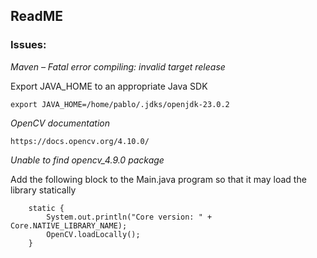 ## ReadME

### Issues:

*Maven – Fatal error compiling: invalid target release*

Export JAVA_HOME to an appropriate Java SDK
```
export JAVA_HOME=/home/pablo/.jdks/openjdk-23.0.2
```

*OpenCV documentation*

```commandline
https://docs.opencv.org/4.10.0/
```

*Unable to find opencv_4.9.0 package*

Add the following block to the Main.java program so that it may load the library statically

```
    static {
        System.out.println("Core version: " + Core.NATIVE_LIBRARY_NAME);
        OpenCV.loadLocally();
    }
```

